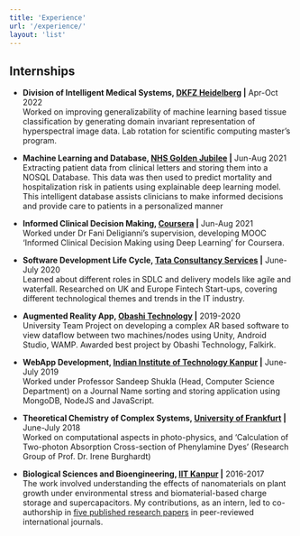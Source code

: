```yaml
---
title: 'Experience'
url: '/experience/'
layout: 'list'
---
```

## Internships

* **Division of Intelligent Medical Systems, [DKFZ Heidelberg](https://www.dkfz.de/en/imsy/team/index.html) |** Apr-Oct 2022  
    Worked on improving generalizability of machine learning based tissue classification by generating domain
    invariant representation of hyperspectral image data. Lab rotation for scientific computing master’s program.

* **Machine Learning and Database, [NHS Golden Jubilee](https://www.nhsgoldenjubilee.co.uk/research-and-innovation) |** Jun-Aug 2021  
    Extracting patient data from clinical letters and storing them into a NOSQL Database. This data was then used to predict mortality and hospitalization risk in patients using explainable deep learning model. This intelligent database assists clinicians to make informed decisions and provide care to patients in a personalized manner

* **Informed Clinical Decision Making, [Coursera](https://www.coursera.org/specializations/clin-decision-deep-learning) |** Jun-Aug 2021  
    Worked under Dr Fani Deligianni’s supervision, developing MOOC ‘Informed Clinical Decision Making using Deep Learning’ for Coursera.

* **Software Development Life Cycle, [Tata Consultancy Services](https://www.tcs.com/uk) |** June-July 2020  
    Learned about different roles in SDLC and delivery models like agile and waterfall. Researched on UK and Europe Fintech Start-ups, covering different technological themes and trends in the IT industry.

* **Augmented Reality App, [Obashi Technology](https://obashi.co.uk/) |** 2019-2020  
    University Team Project on developing a complex AR based software to view dataflow between two machines/nodes using Unity, Android Studio, WAMP. Awarded best project by Obashi Technology, Falkirk.

* **WebApp Development, [Indian Institute of Technology Kanpur](https://www.iitk.ac.in/) |** June-July 2019  
    Worked under Professor Sandeep Shukla (Head, Computer Science Department) on a Journal Name sorting and storing application using MongoDB, NodeJS and JavaScript.

* **Theoretical Chemistry of Complex Systems, [University of Frankfurt](https://www.theochem.uni-frankfurt.de/) |** June-July 2018  
    Worked on computational aspects in photo-physics, and ‘Calculation of Two-photon Absorption Cross-section of Phenylamine Dyes’ (Research Group of Prof. Dr. Irene Burghardt)

* **Biological Sciences and Bioengineering, [IIT Kanpur](https://www.iitk.ac.in/) |** 2016-2017  
    The work involved understanding the effects of nanomaterials on plant growth under environmental stress and biomaterial-based charge storage and supercapacitors. My contributions, as an intern, led to co-authorship in [five published research papers](https://www.researchgate.net/profile/Shourya-Verma-2/publications) in peer-reviewed international journals.